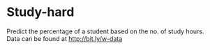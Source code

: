 # Study-hard

Predict the percentage of a student based on the no. of study hours.<br>
Data can be found at http://bit.ly/w-data
